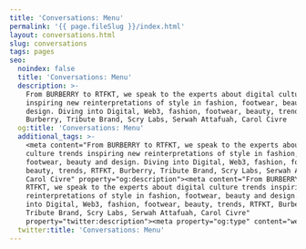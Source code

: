 ```yaml
---
title: 'Conversations: Menu'
permalink: '{{ page.fileSlug }}/index.html'
layout: conversations.html
slug: conversations
tags: pages
seo:
  noindex: false
  title: 'Conversations: Menu'
  description: >-
    From BURBERRY to RTFKT, we speak to the experts about digital culture trends
    inspiring new reinterpretations of style in fashion, footwear, beauty and
    design. Diving into Digital, Web3, fashion, footwear, beauty, trends, RTFKT,
    Burberry, Tribute Brand, Scry Labs, Serwah Attafuah, Carol Civre
  og:title: 'Conversations: Menu'
  additional_tags: >-
    <meta content="From BURBERRY to RTFKT, we speak to the experts about digital
    culture trends inspiring new reinterpretations of style in fashion,
    footwear, beauty and design. Diving into Digital, Web3, fashion, footwear,
    beauty, trends, RTFKT, Burberry, Tribute Brand, Scry Labs, Serwah Attafuah,
    Carol Civre" property="og:description"><meta content="From BURBERRY to
    RTFKT, we speak to the experts about digital culture trends inspiring new
    reinterpretations of style in fashion, footwear, beauty and design. Diving
    into Digital, Web3, fashion, footwear, beauty, trends, RTFKT, Burberry,
    Tribute Brand, Scry Labs, Serwah Attafuah, Carol Civre"
    property="twitter:description"><meta property="og:type" content="website">
  twitter:title: 'Conversations: Menu'
---
```



